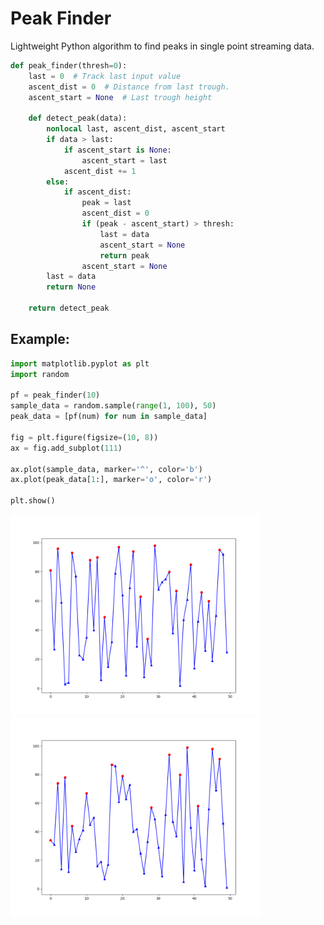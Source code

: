 # Peak Finder
Lightweight Python algorithm to find peaks in single point streaming data.

```Python
def peak_finder(thresh=0):
    last = 0  # Track last input value
    ascent_dist = 0  # Distance from last trough.
    ascent_start = None  # Last trough height

    def detect_peak(data):
        nonlocal last, ascent_dist, ascent_start
        if data > last:
            if ascent_start is None:
                ascent_start = last
            ascent_dist += 1
        else:
            if ascent_dist:
                peak = last
                ascent_dist = 0
                if (peak - ascent_start) > thresh:
                    last = data
                    ascent_start = None
                    return peak
                ascent_start = None
        last = data
        return None

    return detect_peak
```

## Example:
```Python
import matplotlib.pyplot as plt
import random

pf = peak_finder(10)
sample_data = random.sample(range(1, 100), 50)
peak_data = [pf(num) for num in sample_data]

fig = plt.figure(figsize=(10, 8))
ax = fig.add_subplot(111)

ax.plot(sample_data, marker='^', color='b')
ax.plot(peak_data[1:], marker='o', color='r')

plt.show()
```
<img width="400" src="Media/figure_1.png" alt="hi" class="inline"/> <img width="400" src="Media/figure_2.png" alt="hi" class="inline"/>


